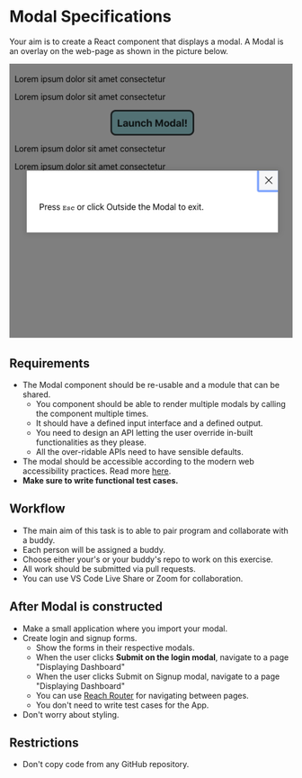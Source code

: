 # Modal Specifications

Your aim is to create a React component that displays a modal. A Modal is an overlay on the web-page as shown in the picture below.

![sample.png](sample.png)

## Requirements

- The Modal component should be re-usable and a module that can be shared.
  - You component should be able to render multiple modals by calling the component multiple times.
  - It should have a defined input interface and a defined output.
  - You need to design an API letting the user override in-built functionalities as they please.
  - All the over-ridable APIs need to have sensible defaults.
- The modal should be accessible according to the modern web accessibility practices. Read more [here](https://www.w3.org/TR/wai-aria-practices-1.1/#dialog_modal).
- **Make sure to write functional test cases.**

## Workflow

- The main aim of this task is to able to pair program and collaborate with a buddy.
- Each person will be assigned a buddy.
- Choose either your's or your buddy's repo to work on this exercise.
- All work should be submitted via pull requests.
- You can use VS Code Live Share or Zoom for collaboration.

## After Modal is constructed

- Make a small application where you import your modal.
- Create login and signup forms.
  - Show the forms in their respective modals.
  - When the user clicks **Submit on the login modal**, navigate to a page "Displaying Dashboard"
  - When the user clicks Submit on Signup modal, navigate to a page "Displaying Dashboard"
  - You can use [Reach Router](https://reach.tech/router) for navigating between pages.
  - You don't need to write test cases for the App.
- Don't worry about styling.

## Restrictions

- Don't copy code from any GitHub repository.
